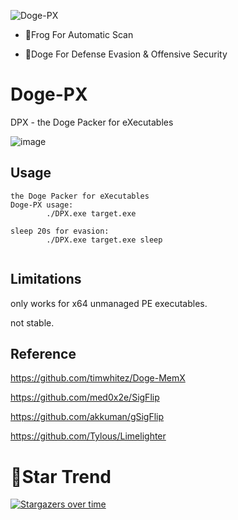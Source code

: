 ![Doge-PX](https://socialify.git.ci/timwhitez/Doge-PX/image?description=1&font=Raleway&forks=1&issues=1&language=1&logo=https%3A%2F%2Favatars1.githubusercontent.com%2Fu%2F36320909&owner=1&pattern=Circuit%20Board&stargazers=1&theme=Light)

- 🐸Frog For Automatic Scan

- 🐶Doge For Defense Evasion & Offensive Security


# Doge-PX
DPX - the Doge Packer for eXecutables

![image](https://user-images.githubusercontent.com/36320909/145671198-50c86925-030f-4a4a-8b2c-a1a3f458f559.png)


## Usage
```
the Doge Packer for eXecutables
Doge-PX usage:
        ./DPX.exe target.exe

sleep 20s for evasion:
        ./DPX.exe target.exe sleep
        
```

## Limitations
only works for x64 unmanaged PE executables.  

not stable.


## Reference
https://github.com/timwhitez/Doge-MemX

https://github.com/med0x2e/SigFlip

https://github.com/akkuman/gSigFlip

https://github.com/Tylous/Limelighter


# 🚀Star Trend
[![Stargazers over time](https://starchart.cc/timwhitez/Doge-PX.svg)](https://starchart.cc/timwhitez/Doge-PX)
